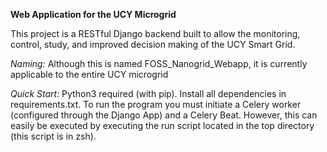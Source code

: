 **Web Application for the UCY Microgrid**

This project is a RESTful Django backend built to allow the monitoring, control, study, and improved 
decision making of the UCY Smart Grid. 

*Naming:* Although this is named FOSS_Nanogrid_Webapp, it is currently applicable to the entire UCY 
microgrid

*Quick Start:* Python3 required (with pip). Install all dependencies in requirements.txt. To run the program
you must initiate a Celery worker (configured through the Django App) and a Celery Beat. However, 
this can easily be executed by executing the run script located in the top directory (this script
is in zsh). 
